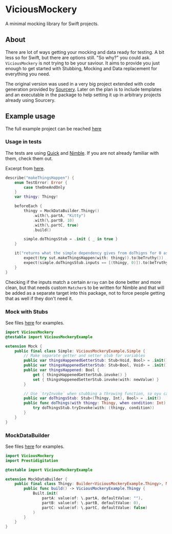 # ViciousMockery

A minimal mocking library for Swift projects.

## About

There are lot of ways getting your mocking and data ready for testing. A bit less so for Swift, but there are options still. "So why?" you could ask. `ViciousMockery` is not trying to be your saviour. It aims to provide you just enough to get started with Stubbing, Mocking and Data replacement for everything you need.

The original version was used in a very big project extended with code generation provided by [Sourcery](https://github.com/krzysztofzablocki/Sourcery). Later on the plan is to include templates and an executable in the package to help setting it up in arbitrary projects already using Sourcery.

## Example usage
The full example project can be reached [here](https://github.com/Badlazzor/ViciousMockeryExample)

### Usage in tests
The tests are using [Quick](https://github.com/Quick/Quick) and [Nimble](https://github.com/Quick/Nimble). If you are not already familiar with them, check them out.

Excerpt from [here](https://github.com/Badlazzor/ViciousMockeryExample/blob/main/Tests/ViciousMockeryExampleTests/SimpleUserTests.swift).

```swift
describe("makeThingsHappen") {
    enum TestError: Error {
        case theOneAndOnly
    }
    var thingy: Thingy!

    beforeEach {
        thingy = MockDataBuilder.Thingy()
            .with(\.partA, "Kitty")
            .with(\.partB, 10)
            .with(\.partC, true)
            .build()

        simple.doThingsStub = .init { _ in true }
    }

    it("returns what the simple dependency gives from doThigns for 0 as a condition") {
        expect(try sut.makeThingsHappen(with: thingy)).to(beTruthy())
        expect(simple.doThingsStub.inputs == [(thingy, 0)]).to(beTruthy())
    }
}
```

Checking if the inputs match a certain `Array` can be done better and more clean, but that needs custom `Matcher`s to be written for Nimble and that will be added as a separate target into this package, not to force people getting that as well if they don't need it.

### Mock with Stubs
See files [here](https://github.com/Badlazzor/ViciousMockeryExample/tree/main/Tests/ViciousMockeryExampleTests/Mocks) for examples.


```swift
import ViciousMockery
@testable import ViciousMockeryExample

extension Mock {
    public final class Simple: ViciousMockeryExample.Simple {
        // Make separate getter and setter stub for variables
        public var thingsHappenedGetterStub: Stub<Void, Bool> = .init()
        public var thingsHappenedSetterStub: Stub<Bool, Void> = .init()
        public var thingsHappened: Bool {
            get { thingsHappenedGetterStub.invoke() }
            set { thingsHappenedSetterStub.invoke(with: newValue) }
        }

        // Use `tryInvoke` when stubbing a throwing function, so oyu can test the thrown errors as well
        public var doThingsStub: Stub<(Thingy, Int), Bool> = .init()
        public func doThings(with thingy: Thingy, when condition: Int) throws -> Bool {
            try doThingsStub.tryInvoke(with: (thingy, condition))
        }
    }
}
```

### MockDataBuilder
See files [here](https://github.com/Badlazzor/ViciousMockeryExample/tree/main/Tests/ViciousMockeryExampleTests/MockDataBuilders) for examples.

```swift
import ViciousMockery
import Prestidigitation

@testable import ViciousMockeryExample

extension MockDataBuilder {
    public final class Thingy: Builder<ViciousMockeryExample.Thingy>, MockDataBuilding {
        public func build() -> ViciousMockeryExample.Thingy {
            Built.init(
                partA: value(of: \.partA, defaultValue: ""),
                partB: value(of: \.partB, defaultValue: 0),
                partC: value(of: \.partC, defaultValue: false)
            )
        }
    }
}
```
